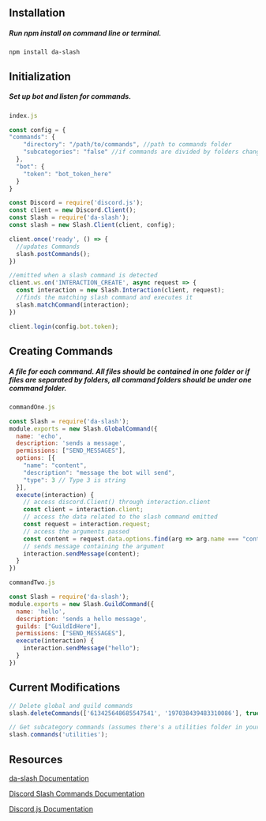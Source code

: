 ## Installation
##### Run npm install on command line or terminal.
```
npm install da-slash
```
## Initialization
##### Set up bot and listen for commands.
```javascript
index.js

const config = {
"commands": {
    "directory": "/path/to/commands", //path to commands folder
    "subcategories": "false" //if commands are divided by folders change to "true"
  },
  "bot": {
    "token": "bot_token_here"
  }    
}

const Discord = require('discord.js');
const client = new Discord.Client();
const Slash = require('da-slash');
const slash = new Slash.Client(client, config);

client.once('ready', () => {
  //updates Commands
  slash.postCommands();
})

//emitted when a slash command is detected
client.ws.on('INTERACTION_CREATE', async request => {
  const interaction = new Slash.Interaction(client, request);
  //finds the matching slash command and executes it
  slash.matchCommand(interaction);
})

client.login(config.bot.token);
```

## Creating Commands
##### A file for each command. All files should be contained in one folder or if files are separated by folders, all command folders should be under one command folder.
```javascript
commandOne.js

const Slash = require('da-slash');
module.exports = new Slash.GlobalCommand({
  name: 'echo',
  description: 'sends a message',
  permissions: ["SEND_MESSAGES"],
  options: [{
    "name": "content",
    "description": "message the bot will send",
    "type": 3 // Type 3 is string
  }],
  execute(interaction) {
    // access discord.Client() through interaction.client
    const client = interaction.client;
    // access the data related to the slash command emitted
    const request = interaction.request;
    // access the arguments passed
    const content = request.data.options.find(arg => arg.name === "content").value;
    // sends message containing the argument
    interaction.sendMessage(content);
  }
})
```
```javascript
commandTwo.js

const Slash = require('da-slash');
module.exports = new Slash.GuildCommand({
  name: 'hello',
  description: 'sends a hello message',
  guilds: ["GuildIdHere"],
  permissions: ["SEND_MESSAGES"],
  execute(interaction) {
    interaction.sendMessage("hello");
  }
})
```

## Current Modifications
```js
// Delete global and guild commands
slash.deleteCommands(['613425648685547541', '197038439483310086'], true);

// Get subcategory commands (assumes there's a utilities folder in your commands directory)
slash.commands('utilities');
```
## Resources

[da-slash Documentation](https://github.com/xlyr-on/da-slash/wiki)

[Discord Slash Commands Documentation](https://discord.com/developers/docs/interactions/slash-commands)

[Discord.js Documentation](https://discord.js.org/#/docs/main/stable/general/welcome)
